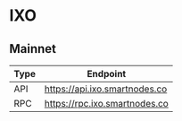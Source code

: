 # IXO
## Mainnet
Type | Endpoint
------------ | -------------
API | https://api.ixo.smartnodes.co
RPC | https://rpc.ixo.smartnodes.co